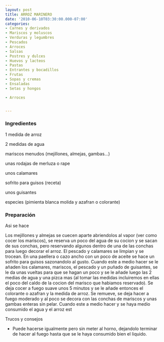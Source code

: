```yaml
---
layout: post
title: ARROZ MARINERO
date: '2010-06-10T03:30:00.000-07:00'
categories:
- Carnes y derivados
- Mariscos y moluscos
- Verduras y legumbres
- Pescados
- Arroces
- Salsas
- Postres y dulces
- Huevos y lacteos
- Pastas
- Entrantes y bocadillos
- Frutas
- Sopas y cremas
- Ensaladas
- Setas y hongos

- Arroces


---
```


<h3>Ingredientes</h3>

1 medida de arroz

2 medidas de agua

mariscos menudos (mejillones, almejas, gambas...)

unas rodajas de merluza o rape

unos calamares

sofrito para guisos (receta)

unos guisantes

especies (pimienta blanca molida y azafran o colorante)

<h3>Preparación</h3>

Asi se hace

Los mejillones y almejas se cuecen aparte abriendolos al vapor (ver como cocer los mariscos), se reserva un poco del agua de su cocion y se sacan de sus conchas, pero reservando algunos dentro de una de las conchas para luego decorar el arroz. El pescado y calamares se limpian y se trocean. En una paellera o cazo ancho con un poco de aceite se hace un sofrito para guisos sazonandolo al gusto. Cuando este a medio hacer se le añaden los calamares, mariscos, el pescado y un puñado de guisantes, se le da unas vueltas para que se hagan un poco y se le añade luego las 2 medias de agua y una pizca mas (al tomar las medidas incluiremos en ellas el poco del caldo de la cocion del marisco que habiamos reservado). Se deja cocer a fuego suave unos 5 minutos y se le añade entonces el colorante o azafran y la medida de arroz. Se remueve, se deja hacer a fuego moderado y al poco se decora con las conchas de mariscos y unas gambas enteras sin pelar. Cuando este a medio hacer y se haya medio consumido el agua y el arroz est

Trucos y consejos

- Puede hacerse igualmente pero sin meter al horno, dejandolo terminar de hacer al fuego hasta que se le haya consumido bien el liquido.


